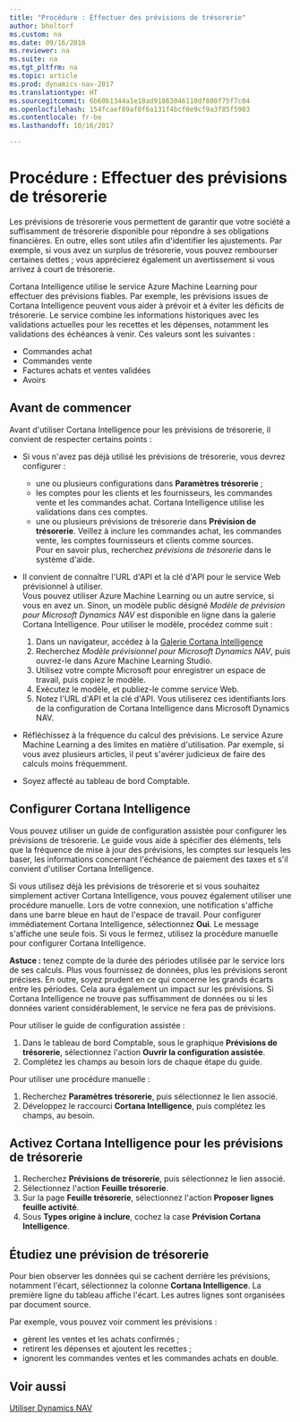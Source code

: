 ```yaml
---
title: "Procédure : Effectuer des prévisions de trésorerie"
author: bholtorf
ms.custom: na
ms.date: 09/16/2016
ms.reviewer: na
ms.suite: na
ms.tgt_pltfrm: na
ms.topic: article
ms.prod: dynamics-nav-2017
ms.translationtype: HT
ms.sourcegitcommit: 6b60b1344a1e18ad91863046110df880f75f7c04
ms.openlocfilehash: 154fcaef89af0f6a131f4bcf0e9cf9a3f85f5903
ms.contentlocale: fr-be
ms.lasthandoff: 10/16/2017

---
```


# <a name="how-to-make-predictive-cash-flow-forecasts"></a>Procédure : Effectuer des prévisions de trésorerie
Les prévisions de trésorerie vous permettent de garantir que votre société a suffisamment de trésorerie disponible pour répondre à ses obligations financières. En outre, elles sont utiles afin d'identifier les ajustements. Par exemple, si vous avez un surplus de trésorerie, vous pouvez rembourser certaines dettes ; vous apprécierez également un avertissement si vous arrivez à court de trésorerie. 

Cortana Intelligence utilise le service Azure Machine Learning pour effectuer des prévisions fiables. Par exemple, les prévisions issues de Cortana Intelligence peuvent vous aider à prévoir et à éviter les déficits de trésorerie. Le service combine les informations historiques avec les validations actuelles pour les recettes et les dépenses, notamment les validations des échéances à venir. Ces valeurs sont les suivantes :
* Commandes achat
* Commandes vente
* Factures achats et ventes validées
* Avoirs

## <a name="before-you-start"></a>Avant de commencer  
Avant d'utiliser Cortana Intelligence pour les prévisions de trésorerie, il convient de respecter certains points : 
* Si vous n'avez pas déjà utilisé les prévisions de trésorerie, vous devrez configurer :
    * une ou plusieurs configurations dans **Paramètres trésorerie** ; 
    * les comptes pour les clients et les fournisseurs, les commandes vente et les commandes achat. Cortana Intelligence utilise les validations dans ces comptes.
    * une ou plusieurs prévisions de trésorerie dans **Prévision de trésorerie**. Veillez à inclure les commandes achat, les commandes vente, les comptes fournisseurs et clients comme sources.  
    Pour en savoir plus, recherchez _prévisions de trésorerie_ dans le système d'aide. 
* Il convient de connaître l'URL d'API et la clé d'API pour le service Web prévisionnel à utiliser.  
    Vous pouvez utiliser Azure Machine Learning ou un autre service, si vous en avez un. Sinon, un modèle public désigné _Modèle de prévision pour Microsoft Dynamics NAV_ est disponible en ligne dans la galerie Cortana Intelligence. Pour utiliser le modèle, procédez comme suit :

    1. Dans un navigateur, accédez à la [Galerie Cortana Intelligence](https://go.microsoft.com/fwlink/?linkid=828352)
    2. Recherchez _Modèle prévisionnel pour Microsoft Dynamics NAV_, puis ouvrez-le dans Azure Machine Learning Studio.
    3. Utilisez votre compte Microsoft pour enregistrer un espace de travail, puis copiez le modèle.
    4. Exécutez le modèle, et publiez-le comme service Web.
    5. Notez l'URL d'API et la clé d'API. Vous utiliserez ces identifiants lors de la configuration de Cortana Intelligence dans Microsoft Dynamics NAV.  

* Réfléchissez à la fréquence du calcul des prévisions. Le service Azure Machine Learning a des limites en matière d'utilisation. Par exemple, si vous avez plusieurs articles, il peut s'avérer judicieux de faire des calculs moins fréquemment. 
* Soyez affecté au tableau de bord Comptable. 

## <a name="set-up-cortana-intelligence"></a>Configurer Cortana Intelligence
Vous pouvez utiliser un guide de configuration assistée pour configurer les prévisions de trésorerie. Le guide vous aide à spécifier des éléments, tels que la fréquence de mise à jour des prévisions, les comptes sur lesquels les baser, les informations concernant l'échéance de paiement des taxes et s'il convient d'utiliser Cortana Intelligence.  

Si vous utilisez déjà les prévisions de trésorerie et si vous souhaitez simplement activer Cortana Intelligence, vous pouvez également utiliser une procédure manuelle. Lors de votre connexion, une notification s'affiche dans une barre bleue en haut de l'espace de travail. Pour configurer immédiatement Cortana Intelligence, sélectionnez **Oui**. Le message s'affiche une seule fois. Si vous le fermez, utilisez la procédure manuelle pour configurer Cortana Intelligence.  

**Astuce :** tenez compte de la durée des périodes utilisée par le service lors de ses calculs. Plus vous fournissez de données, plus les prévisions seront précises. En outre, soyez prudent en ce qui concerne les grands écarts entre les périodes. Cela aura également un impact sur les prévisions. Si Cortana Intelligence ne trouve pas suffisamment de données ou si les données varient considérablement, le service ne fera pas de prévisions. 

Pour utiliser le guide de configuration assistée :
1. Dans le tableau de bord Comptable, sous le graphique **Prévisions de trésorerie**, sélectionnez l'action **Ouvrir la configuration assistée**.
2. Complétez les champs au besoin lors de chaque étape du guide.

Pour utiliser une procédure manuelle :
1. Recherchez **Paramètres trésorerie**, puis sélectionnez le lien associé.
2. Développez le raccourci **Cortana Intelligence**, puis complétez les champs, au besoin.

## <a name="turn-on-cortana-intelligence-for-cash-flow-forecasts"></a>Activez Cortana Intelligence pour les prévisions de trésorerie
1. Recherchez **Prévisions de trésorerie**, puis sélectionnez le lien associé.
2. Sélectionnez l'action **Feuille trésorerie**.
3. Sur la page **Feuille trésorerie**, sélectionnez l'action **Proposer lignes feuille activité**.  
4. Sous **Types origine à inclure**, cochez la case **Prévision Cortana Intelligence**.

## <a name="investigate-a-cash-flow-forecast"></a>Étudiez une prévision de trésorerie
Pour bien observer les données qui se cachent derrière les prévisions, notamment l'écart, sélectionnez la colonne **Cortana Intelligence**. La première ligne du tableau affiche l'écart. Les autres lignes sont organisées par document source.  

Par exemple, vous pouvez voir comment les prévisions :    
* gèrent les ventes et les achats confirmés ; 
* retirent les dépenses et ajoutent les recettes ;
* ignorent les commandes ventes et les commandes achats en double.

## <a name="see-also"></a>Voir aussi  
[Utiliser Dynamics NAV](ui-work-product.md)

